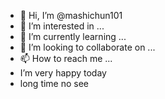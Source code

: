 - 👋 Hi, I’m @mashichun101
- 👀 I’m interested in ...
- 🌱 I’m currently learning ...
- 💞️ I’m looking to collaborate on ...
- 📫 How to reach me ...
-    I’m very happy today
-    long time no see
<!---Today i'm very busy
Today i'm a little tired
people love themself
good good study day day up
somedays no see
keep up
cool
see you
bad day
good girl
freedem
here
mashichun101/mashichun101 is a ✨ special ✨ repository because its `README.md` (this file) appears on your GitHub profile.
You can click the Preview link to take a look at your changes.
--->
